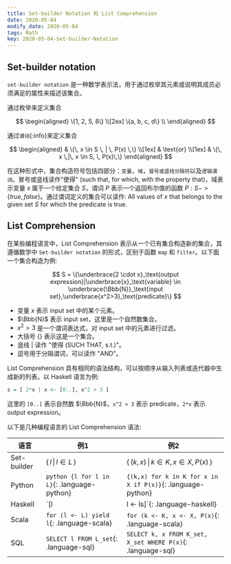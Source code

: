 ```yaml
---
title: Set-builder Notation 和 List Comprehension
date: 2020-05-04
modify_date: 2020-05-04
tags: Math
key: 2020-05-04-Set-builder-Notation
---
```


## Set-builder notation

`set-builder notation` 是一种数学表示法，用于通过枚举其元素或说明其成员必须满足的属性来描述该集合。

<!--more-->

通过枚举来定义集合

$$
\begin{aligned}
    \{1, 2, 5, 8\} \\[2ex]
    \{a, b, c, d\} \\
\end{aligned}
$$

通过`谓词`{:info}来定义集合

$$
\begin{aligned}
    & \{\, x \in S \, | \, P(x) \,\} \\[1ex]
    & \text{or} \\[1ex]
    & \{\, x \,|\, x \in S, \, P(x)\,\}
\end{aligned}
$$

在这种形式中，集合构造符号包括四部分：`变量`，`域`，`冒号或竖线分隔符`以及`逻辑谓词`。冒号或竖线读作"使得" (such that, for which, with the property that)，域表示变量 $x$ 属于一个给定集合 $S$，谓词 $P$ 表示一个返回布尔值的函数 $P:S->\{true, false\}$。通过谓词定义的集合可以读作:  All values of $x$ that belongs to the given set $S$ for which the predicate is true.

## List Comprehension

在某些编程语言中，List Comprehension 表示从一个已有集合构造新的集合，其遵循数学中 `Set-builder notation` 的形式，区别于函数 `map` 和 `filter`。以下面一个集合构造为例:

$$
S = \{\underbrace{2 \cdot x}_\text{output expression}|\underbrace{x}_\text{variable} \in \underbrace{\Bbb{N}}_\text{input set},\underbrace{x^2>3}_\text{predicate}\}
$$

- 变量 $x$ 表示 input set 中的某个元素。
- $\Bbb{N}$ 表示 input set，这里是一个自然数集合。
- $x^2>3$ 是一个谓词表达式，对 input set 中的元素进行过滤。
- 大括号 $\{\}$ 表示这是一个集合。
- 竖线 $\vert$ 读作 "使得 (SUCH THAT, s.t.)"。
- 逗号用于分隔谓词，可以读作 "AND"。

List Comprehension 具有相同的语法结构，可以按顺序从输入列表或迭代器中生成新的列表。以 Haskell 语言为例:

```haskell
s = [ 2*x | x <- [0..], x^2 > 3 ]
```

这里的 `[0..]` 表示自然数 $\Bbb{N}$，`x^2 > 3` 表示 predicate，`2*x` 表示 output expression。

以下是几种编程语言的 List Comprehension 语法:

| 语言 | 例1 | 例2 |
| --- | --- | --- |
| Set-builder | $\{\,l\,\vert\,l \in L\,\}$ | $\{\,(k,x)\,\vert\,k \in K,\,x \in X,\,P(x)\,\}$ |
| Python | `python {l for l in L}`{: .language-python} | `{(k,x) for k in K for x in X if P(x)}`{: .language-python} |
| Haskell | `[l | l <- ls]`{: .language-haskell} | `[(k,x) | k <- ks, x <- xs, p x]`{: .language-haskell} |
| Scala | `for (l <- L) yield l`{: .language-scala} | `for (k <- K, x <- X, P(x)`{: .language-scala} |
| SQL | `SELECT l FROM L_set`{: .language-sql} | `SELECT k, x FROM K_set, X_set WHERE P(x)`{: .language-sql} |
